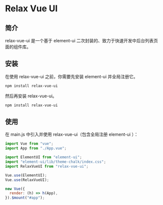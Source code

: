# Relax Vue UI

## 简介

relax-vue-ui 是一个基于 element-ui 二次封装的、致力于快速开发中后台列表页面的组件库。

## 安装

在使用 relax-vue-ui 之前，你需要先安装 element-ui 并全局注册它。

```bash
npm install relax-vue-ui
```

然后再安装 relax-vue-ui。

```bash
npm install relax-vue-ui
```

## 使用

在 main.js 中引入并使用 relax-vue-ui（包含全局注册 element-ui ）：

```javascript
import Vue from "vue";
import App from "./App.vue";

import ElementUI from "element-ui";
import "element-ui/lib/theme-chalk/index.css";
import RelaxVueUI from "relax-vue-ui";

Vue.use(ElementUI);
Vue.use(RelaxVueUI);

new Vue({
  render: (h) => h(App),
}).$mount("#app");
```
